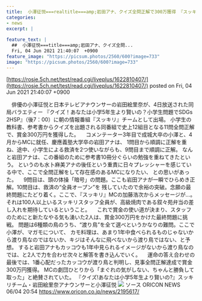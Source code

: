```yaml
---
title:  小澤征悦===realtitle===amp;岩田アナ、クイズ全問正解で300万獲得 『スッキリ』スタッフへ叙々苑弁当を差し入れ  
categories:
- news
excerpt: |
  
feature_text: |
  ##  小澤征悦===title===amp;岩田アナ、クイズ全問...
  Fri, 04 Jun 2021 21:40:07  +0900
feature_image: "https://picsum.photos/2560/600?image=733"
image: "https://picsum.photos/2560/600?image=733"
---
```


[https://rosie.5ch.net/test/read.cgi/liveplus/1622810407/](https://rosie.5ch.net/test/read.cgi/liveplus/1622810407/)
posted on Fri, 04 Jun 2021 21:40:07  +0900

<!--more-->

　俳優の小澤征悦と日本テレビアナウンサーの岩田絵里奈が、4日放送された同局バラエティー 『クイズ！あなたは小学5年生より賢いの？小学生問題でSDGs 2HSP』（後7：00）に朝の情報番組『スッキリ』チームとして出場。 小学生の教科書、参考書からクイズを出題される同番組で史上12組目となる11問全問正解で、賞金300万円を獲得した。 　コメンテーター3年目で成城大卒の小澤と、4月からMCに就任、慶應義塾大学卒の岩田アナは、 1問目から順調に正解を重ね、途中、小学生による救済を2つ使いながらも、9問目まで順調に正解。 なんと岩田アナは、この番組のために参考書10冊分ぐらいの勉強を重ねてきたという。 というのも水卜麻美アナの後任という重責に日々プレッシャーを感じている中で、ここで全問正解をして存在感のあるMCになりたい、 との思いがあった。 　9問目は、頭の体操「暗号」の問題。ここも岩田アナが一瞬でひらめき正解。10問目は、救済の“全員オープン”を 残していたので余裕の突破。念願の最終問題にたどり着く。ここで、『スッキリ』MCの加藤浩次からメッセージが…。 それは100人以上いるスッキリスタッフ全員が、高級焼肉である叙々苑弁当の差し入れを期待しているということ。 　これで賞金の使い道が決まり、スタッフのためにと新たなやる気も湧いた2人は、賞金300万円をかけた最終問題に挑戦。 問題は6種類の鳥のうち、“渡り鳥”を全て選べというかなりの難問。ここで小澤が、マガモについて、 カモ料理は、あまり1年中食べられるものじゃないから渡り鳥なのではないか、キジはそんなに飛べないから渡り鳥ではない、と予想。 すると岩田アナもカッコウも1年中見られるイメージがないから渡り鳥なのでは、と2人で力を合わせ次々と解答を書き込んでいく。 　運命の答え合わせの最後では、1番心配だったカッコウが渡り鳥と判明し、見事全問正解達成で賞金300万円獲得。 MCの劇団ひとりから「まぐれの気がしない、ちゃんと勝負して取った」と絶賛されていた。 『クイズ!あなたは小学5年生より賢いの?』スッキリチーム・岩田絵里奈アナウンサーと小澤征悦 ![](https://contents.oricon.co.jp/upimg/news/20210604/2195617_202106040431981001622807674c.jpg) ソース ORICON NEWS 06/04 20:54 https://www.oricon.co.jp/news/2195617/
